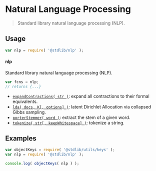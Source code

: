 <!--

@license Apache-2.0

Copyright (c) 2018 The Stdlib Authors.

Licensed under the Apache License, Version 2.0 (the "License");
you may not use this file except in compliance with the License.
You may obtain a copy of the License at

   http://www.apache.org/licenses/LICENSE-2.0

Unless required by applicable law or agreed to in writing, software
distributed under the License is distributed on an "AS IS" BASIS,
WITHOUT WARRANTIES OR CONDITIONS OF ANY KIND, either express or implied.
See the License for the specific language governing permissions and
limitations under the License.

-->

# Natural Language Processing

> Standard library natural language processing (NLP).

<section class="usage">

## Usage

```javascript
var nlp = require( '@stdlib/nlp' );
```

#### nlp

Standard library natural language processing (NLP).

```javascript
var fcns = nlp;
// returns {...}
```

<!-- <toc pattern="*"> -->

<div class="namespace-toc">

-   <span class="signature">[`expandContractions( str )`][@stdlib/nlp/expand-contractions]</span><span class="delimiter">: </span><span class="description">expand all contractions to their formal equivalents.</span>
-   <span class="signature">[`lda( docs, K[, options] )`][@stdlib/nlp/lda]</span><span class="delimiter">: </span><span class="description">latent Dirichlet Allocation via collapsed Gibbs sampling.</span>
-   <span class="signature">[`porterStemmer( word )`][@stdlib/nlp/porter-stemmer]</span><span class="delimiter">: </span><span class="description">extract the stem of a given word.</span>
-   <span class="signature">[`tokenize( str[, keepWhitespace] )`][@stdlib/nlp/tokenize]</span><span class="delimiter">: </span><span class="description">tokenize a string.</span>

</div>

<!-- </toc> -->

</section>

<!-- /.usage -->

<section class="examples">

## Examples

<!-- TODO: better examples -->

<!-- eslint no-undef: "error" -->

```javascript
var objectKeys = require( '@stdlib/utils/keys' );
var nlp = require( '@stdlib/nlp' );

console.log( objectKeys( nlp ) );
```

</section>

<!-- /.examples -->

<section class="links">

<!-- <toc-links> -->

[@stdlib/nlp/expand-contractions]: https://github.com/stdlib-js/stdlib/tree/develop/lib/node_modules/%40stdlib/nlp/expand-contractions

[@stdlib/nlp/lda]: https://github.com/stdlib-js/stdlib/tree/develop/lib/node_modules/%40stdlib/nlp/lda

[@stdlib/nlp/porter-stemmer]: https://github.com/stdlib-js/stdlib/tree/develop/lib/node_modules/%40stdlib/nlp/porter-stemmer

[@stdlib/nlp/tokenize]: https://github.com/stdlib-js/stdlib/tree/develop/lib/node_modules/%40stdlib/nlp/tokenize

<!-- </toc-links> -->

</section>

<!-- /.links -->
